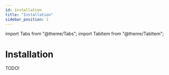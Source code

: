 ```yaml
---
id: installation
title: "Installation"
sidebar_position: 1
---
```


import Tabs from "@theme/Tabs";
import TabItem from "@theme/TabItem";

# Installation

TODO!
